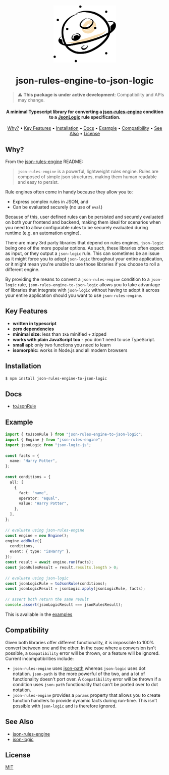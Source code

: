 <h1 align="center">
  <br>
  <a href="https://github.com/alexberriman/json-rules-engine-to-json-logic"><img src="https://raw.githubusercontent.com/alexberriman/json-rules-engine-to-json-logic/main/logo.svg" alt="json-rules-engine-to-json-logic" height="180"></a>
  <br><br>
  json-rules-engine-to-json-logic
  <br>
</h1>

> :warning: **This package is under active development**: Compatibility and APIs may change.

<h4 align="center">A minimal Typescript library for converting a <a href="https://github.com/CacheControl/json-rules-engine" target="_blank">json-rules-engine</a> condition to a <a href="https://github.com/jwadhams/json-logic-js/">JsonLogic</a> rule specification.</h4>

<p align="center">
  <a href="#why">Why?</a> •
  <a href="#key-features">Key Features</a> •
  <a href="#installation">Installation</a> •
  <a href="#docs">Docs</a> •
  <a href="#example">Example</a> •
  <a href="#compatibility">Compatibility</a> •
  <a href="#see-also">See Also</a> •
  <a href="#license">License</a>
</p>

## Why?

From the [json-rules-engine](https://github.com/CacheControl/json-rules-engine) README:

> `json-rules-engine` is a powerful, lightweight rules engine. Rules are composed of simple json structures, making them human readable and easy to persist.

Rule engines often come in handy because they allow you to:

- Express complex rules in JSON, and
- Can be evaluated securely (no use of `eval`)

Because of this, user defined rules can be persisted and securely evaluated on both your frontend and backend, making them ideal for scenarios when you need to allow configurable rules to be securely evaluated during runtime (e.g. an automation engine).

There are many 3rd party libraries that depend on rules engines, `json-logic` being one of the more popular options. As such, these libraries often expect as input, or they output a `json-logic` rule. This can sometimes be an issue as it might force you to adopt `json-logic` throughout your entire application, or it might mean you're unable to use those libraries if you choose to roll a different engine.

By providing the means to convert a `json-rules-engine` condition to a `json-logic` rule, `json-rules-engine-to-json-logic` allows you to take advantage of libraries that integrate with `json-logic` without having to adopt it across your entire application should you want to use `json-rules-engine`.

## Key Features

- **written in typescript**
- **zero dependencies**
- **minimal size:** less than `1kb` minified + zipped
- **works with plain JavaScript too** - you don't need to use TypeScript.
- **small api:** only two functions you need to learn
- **isomorphic:** works in Node.js and all modern browsers

## Installation

```bash
$ npm install json-rules-engine-to-json-logic
```

## Docs

- [toJsonRule](./docs/to-json-rule.md)

## Example

```ts
import { toJsonRule } from "json-rules-engine-to-json-logic";
import { Engine } from "json-rules-engine";
import jsonLogic from "json-logic-js";

const facts = {
  name: "Harry Potter",
};

const conditions = {
  all: [
    {
      fact: "name",
      operator: "equal",
      value: "Harry Potter",
    },
  ],
};

// evaluate using json-rules-engine
const engine = new Engine();
engine.addRule({
  conditions,
  event: { type: "isHarry" },
});
const result = await engine.run(facts);
const jsonRulesResult = result.results.length > 0;

// evaluate using json-logic
const jsonLogicRule = toJsonRule(conditions);
const jsonLogicResult = jsonLogic.apply(jsonLogicRule, facts);

// assert both return the same result
console.assert(jsonLogicResult === jsonRulesResult);
```

This is available in the [examples](https://github.com/alexberriman/json-rules-engine-to-json-logic/blob/main/examples/01-basic-example.ts)

## Compatibility

Given both libraries offer different functionality, it is impossible to 100% convert between one and the other. In the case where a conversion isn't possible, a `Compatibility` error will be thrown, or a feature will be ignored. Current incompatibilities include:

- `json-rules-engine` uses [json\-path](https://github.com/JSONPath-Plus/JSONPath) whereas `json-logic` uses dot notation. `json-path` is the more powerful of the two, and a lot of functionality doesn't port over. A `Compatibility` error will be thrown if a condition uses `json-path` functionality that can't be ported over to dot notation.
- `json-rules-engine` provides a `params` property that allows you to create function handlers to provide dynamic facts during run-time. This isn't possible with `json-logic` and is therefore ignored.

## See Also

- [json-rules-engine](https://github.com/CacheControl/json-rules-engine)
- [json-logic](https://github.com/jwadhams/json-logic-js)

## License

[MIT](https://tldrlegal.com/license/mit-license)
